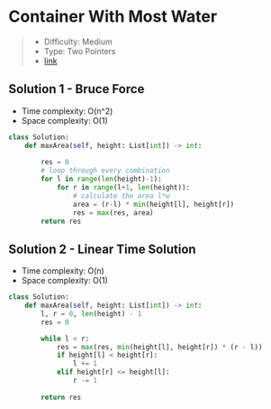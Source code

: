 # Container With Most Water

> - Difficulty: Medium
> - Type: Two Pointers
> - [link](https://leetcode.com/problems/container-with-most-water/)

## Solution 1 - Bruce Force
- Time complexity: O(n^2)
- Space complexity: O(1)

```python
class Solution:
    def maxArea(self, height: List[int]) -> int:
        
        res = 0
        # loop through every combination
        for l in range(len(height)-1):
            for r in range(l+1, len(height)):
                # calculate the area l*w
                area = (r-l) * min(height[l], height[r])
                res = max(res, area)
        return res
```

## Solution 2 - Linear Time Solution
- Time complexity: O(n)
- Space complexity: O(1)

```python
class Solution:
    def maxArea(self, height: List[int]) -> int:
        l, r = 0, len(height) - 1
        res = 0

        while l < r:
            res = max(res, min(height[l], height[r]) * (r - l))
            if height[l] < height[r]:
                l += 1
            elif height[r] <= height[l]:
                r -= 1
            
        return res
```